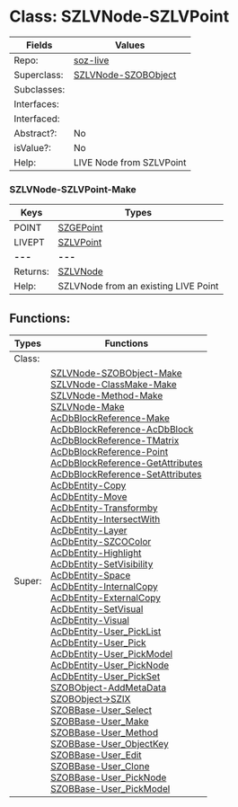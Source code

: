 
# Class:	SZLVNode-SZLVPoint

| Fields | Values |
| --------- | --------- |
| Repo: | [soz-live](/repos/soz-live.html) |
| Superclass: | [SZLVNode-SZOBObject](SZLVNode-SZOBObject.html) |
| Subclasses: |  |
| Interfaces: |  |
| Interfaced: |  |
| Abstract?: | No |
| isValue?: | No |
| Help: | LIVE Node from SZLVPoint |

### SZLVNode-SZLVPoint-Make

| Keys | Types |
| --------- | --------- |
| POINT | [SZGEPoint](SZGEPoint.html) |
| LIVEPT | [SZLVPoint](SZLVPoint.html) |
| **---** | **---** |
| Returns: | [SZLVNode](SZLVNode.html) |
| Help: | SZLVNode from an existing LIVE Point |


## Functions:

| Types | Functions |
| --------- | --------- |
| Class: |  |
| Super: | [SZLVNode-SZOBObject-Make](SZLVNode-SZOBObject.html) <br> [SZLVNode-ClassMake-Make](SZLVNode-ClassMake.html) <br> [SZLVNode-Method-Make](SZLVNode-Method.html) <br> [SZLVNode-Make](SZLVNode.html) <br> [AcDbBlockReference-Make](AcDbBlockReference.html) <br> [AcDbBlockReference-AcDbBlock](AcDbBlockReference.html) <br> [AcDbBlockReference-TMatrix](AcDbBlockReference.html) <br> [AcDbBlockReference-Point](AcDbBlockReference.html) <br> [AcDbBlockReference-GetAttributes](AcDbBlockReference.html) <br> [AcDbBlockReference-SetAttributes](AcDbBlockReference.html) <br> [AcDbEntity-Copy](AcDbEntity.html) <br> [AcDbEntity-Move](AcDbEntity.html) <br> [AcDbEntity-Transformby](AcDbEntity.html) <br> [AcDbEntity-IntersectWith](AcDbEntity.html) <br> [AcDbEntity-Layer](AcDbEntity.html) <br> [AcDbEntity-SZCOColor](AcDbEntity.html) <br> [AcDbEntity-Highlight](AcDbEntity.html) <br> [AcDbEntity-SetVisibility](AcDbEntity.html) <br> [AcDbEntity-Space](AcDbEntity.html) <br> [AcDbEntity-InternalCopy](AcDbEntity.html) <br> [AcDbEntity-ExternalCopy](AcDbEntity.html) <br> [AcDbEntity-SetVisual](AcDbEntity.html) <br> [AcDbEntity-Visual](AcDbEntity.html) <br> [AcDbEntity-User_PickList](AcDbEntity.html) <br> [AcDbEntity-User_Pick](AcDbEntity.html) <br> [AcDbEntity-User_PickModel](AcDbEntity.html) <br> [AcDbEntity-User_PickNode](AcDbEntity.html) <br> [AcDbEntity-User_PickSet](AcDbEntity.html) <br> [SZOBObject-AddMetaData](SZOBObject.html) <br> [SZOBObject->SZIX](SZOBObject.html) <br> [SZOBBase-User_Select](SZOBBase.html) <br> [SZOBBase-User_Make](SZOBBase.html) <br> [SZOBBase-User_Method](SZOBBase.html) <br> [SZOBBase-User_ObjectKey](SZOBBase.html) <br> [SZOBBase-User_Edit](SZOBBase.html) <br> [SZOBBase-User_Clone](SZOBBase.html) <br> [SZOBBase-User_PickNode](SZOBBase.html) <br> [SZOBBase-User_PickModel](SZOBBase.html) |


